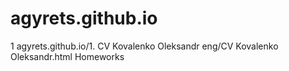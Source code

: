 # agyrets.github.io
  1 agyrets.github.io/1. CV Kovalenko Oleksandr eng/CV Kovalenko Oleksandr.html Homeworks
